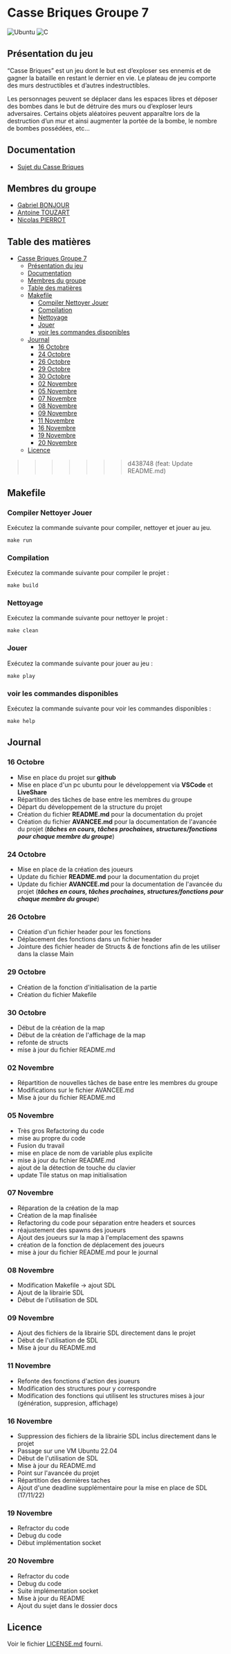 # Casse Briques Groupe 7
![Ubuntu](https://img.shields.io/badge/Ubuntu-22.04-E95420?style=flat-square&logo=ubuntu&logoColor=white)
![C](https://img.shields.io/badge/c-11-%2300599C.svg?style=flat-square&logo=c&logoColor=white)
## Présentation du jeu

“Casse Briques” est un jeu dont le but est d’exploser ses ennemis et de gagner la bataille en
restant le dernier en vie. Le plateau de jeu comporte des murs destructibles et d’autres
indestructibles.

Les personnages peuvent se déplacer dans les espaces libres et déposer des bombes dans le
but de détruire des murs ou d’exploser leurs adversaires. Certains objets aléatoires peuvent
apparaître lors de la destruction d’un mur et ainsi augmenter la portée de la bombe, le nombre
de bombes possédées, etc...

## Documentation

* [Sujet du Casse Briques](/docs/Sujet_Casse_Briques.pdf)

## Membres du groupe

- [Gabriel BONJOUR](https://github.com/Elbub)
- [Antoine TOUZART](https://github.com/AntoineTSIO)
- [Nicolas PIERROT](https://github.com/ncls-p)

## Table des matières

- [Casse Briques Groupe 7](#casse-briques-groupe-7)
  - [Présentation du jeu](#présentation-du-jeu)
  - [Documentation](#documentation)
  - [Membres du groupe](#membres-du-groupe)
  - [Table des matières](#table-des-matières)
  - [Makefile](#makefile)
    - [Compiler Nettoyer Jouer](#compiler-nettoyer-jouer)
    - [Compilation](#compilation)
    - [Nettoyage](#nettoyage)
    - [Jouer](#jouer)
    - [voir les commandes disponibles](#voir-les-commandes-disponibles)
  - [Journal](#journal)
    - [16 Octobre](#16-octobre)
    - [24 Octobre](#24-octobre)
    - [26 Octobre](#26-octobre)
    - [29 Octobre](#29-octobre)
    - [30 Octobre](#30-octobre)
    - [02 Novembre](#02-novembre)
    - [05 Novembre](#05-novembre)
    - [07 Novembre](#07-novembre)
    - [08 Novembre](#08-novembre)
    - [09 Novembre](#09-novembre)
    - [11 Novembre](#11-novembre)
    - [16 Novembre](#16-novembre)
    - [19 Novembre](#19-novembre)
    - [20 Novembre](#20-novembre)
  - [Licence](#licence)
>>>>>>> d438748 (feat: Update README.md)

## Makefile

### Compiler Nettoyer Jouer

Exécutez la commande suivante pour compiler, nettoyer et jouer au jeu.

`make run`

### Compilation

Exécutez la commande suivante pour compiler le projet :

`make build`

### Nettoyage

Exécutez la commande suivante pour nettoyer le projet :

`make clean`

### Jouer

Exécutez la commande suivante pour jouer au jeu :

`make play`

### voir les commandes disponibles

Exécutez la commande suivante pour voir les commandes disponibles :

`make help`

## Journal

### 16 Octobre

- Mise en place du projet sur **github**
- Mise en place d'un pc ubuntu pour le développement via **VSCode** et **LiveShare**
- Répartition des tâches de base entre les membres du groupe
- Départ du développement de la structure du projet
- Création du fichier **README.md** pour la documentation du projet
- Création du fichier **AVANCEE.md** pour la documentation de l'avancée du projet (**_tâches en cours, tâches
  prochaines, structures/fonctions pour chaque membre du groupe_**)

### 24 Octobre

- Mise en place de la création des joueurs
- Update du fichier **README.md** pour la documentation du projet
- Update du fichier **AVANCEE.md** pour la documentation de l'avancée du projet (**_tâches en cours, tâches prochaines,
  structures/fonctions pour chaque membre du groupe_**)

### 26 Octobre

- Création d'un fichier header pour les fonctions
- Déplacement des fonctions dans un fichier header
- Jointure des fichier header de Structs & de fonctions afin de les utiliser dans la classe Main

### 29 Octobre

- Création de la fonction d'initialisation de la partie
- Création du fichier Makefile

### 30 Octobre
- Début de la création de la map
- Début de la création de l'affichage de la map
- refonte de structs
- mise à jour du fichier README.md

### 02 Novembre
- Répartition de nouvelles tâches de base entre les membres du groupe
- Modifications sur le fichier AVANCEE.md
- Mise à jour du fichier README.md

### 05 Novembre
- Très gros Refactoring du code
- mise au propre du code
- Fusion du travail
- mise en place de nom de variable plus explicite
- mise à jour du fichier README.md
- ajout de la détection de touche du clavier
- update Tile status on map initialisation

### 07 Novembre
- Réparation de la création de la map
- Création de la map finalisée
- Refactoring du code pour séparation entre headers et sources
- réajustement des spawns des joueurs
- Ajout des joueurs sur la map à l'emplacement des spawns
- création de la fonction de déplacement des joueurs
- mise à jour du fichier README.md pour le journal

### 08 Novembre
- Modification Makefile -> ajout SDL
- Ajout de la librairie SDL
- Début de l'utilisation de SDL

### 09 Novembre
- Ajout des fichiers de la librairie SDL directement dans le projet
- Début de l'utilisation de SDL
- Mise à jour du README.md

### 11 Novembre
- Refonte des fonctions d'action des joueurs
- Modification des structures pour y correspondre
- Modification des fonctions qui utilisent les structures mises à jour (génération, suppresion, affichage)

### 16 Novembre
- Suppression des fichiers de la librairie SDL inclus directement dans le projet
- Passage sur une VM Ubuntu 22.04
- Début de l'utilisation de SDL
- Mise à jour du README.md
- Point sur l'avancée du projet
- Répartition des dernières taches
- Ajout d'une deadline supplémentaire pour la mise en place de SDL (17/11/22)

### 19 Novembre
- Refractor du code
- Debug du code
- Début implémentation socket

### 20 Novembre
- Refractor du code
- Debug du code
- Suite implémentation socket
- Mise à jour du README
- Ajout du sujet dans le dossier docs

## Licence
Voir le fichier [LICENSE.md](LICENSE.md) fourni.
